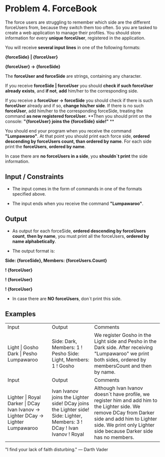 # Problem 4. ForceBook

The force users are struggling to remember which side are the different forceUsers from, because they switch them too often. So you are tasked to create a web application to manage their profiles. You should store information for every **unique forceUser**, registered in the application.

You will receive **several input lines** in one of the following formats:

**{forceSide} | {forceUser}**

**{forceUser} -> {forceSide}**

The **forceUser and forceSide** are strings, containing any character. 

If you receive **forceSide | forceUser** you should **check if such forceUser already exists**, and **if not**, **add** him/her to the corresponding side. 

If you receive a **forceUser -> forceSide** you should check if there is such **forceUser** already and if so, **change his/her side**. If there is no such **forceUser**, add him/her to the corresponding forceSide, treating the command **as new registered forceUser.****Then you should print on the console: ****"{forceUser} joins the {forceSide} side!"**** **

You should end your program when you receive the command **"Lumpawaroo"**. At that point you should print each force side, **ordered descending by forceUsers count, than ordered by name**. For each side print the **forceUsers**, **ordered by name**.

In case there are **no forceUsers in a side**, you **shouldn`t print** the side information. 

## Input / Constraints

* The input comes in the form of commands in one of the formats specified above.

* The input ends when you receive the command **"Lumpawaroo"**.

## Output

* As output for each forceSide, **ordered descending by forceUsers count**, **then by name**,  you must print all the forceUsers, **ordered by name alphabetically**.

* The output format is:

**Side: {forceSide}, Members: {forceUsers.Count}**

**! {forceUser}**

**! {forceUser}**

**! {forceUser}**

* In case there are **NO** **forceUsers**, don`t print this side. 

## Examples

<table>
  <tr>
    <td>Input</td>
    <td>Output</td>
    <td>Comments</td>
  </tr>
  <tr>
    <td>Light | Gosho
Dark | Pesho
Lumpawaroo</td>
    <td>Side: Dark, Members: 1
! Pesho
Side: Light, Members: 1
! Gosho</td>
    <td>We register Gosho in the Light side and Pesho in the Dark side. After receiving "Lumpawaroo" we print both sides, ordered by membersCount and then by name.</td>
  </tr>
  <tr>
    <td>Input</td>
    <td>Output</td>
    <td>Comments</td>
  </tr>
  <tr>
    <td>Lighter | Royal
Darker | DCay
Ivan Ivanov -> Lighter
DCay -> Lighter
Lumpawaroo</td>
    <td>Ivan Ivanov joins the Lighter side!
DCay joins the Lighter side!
Side: Lighter, Members: 3
! DCay
! Ivan Ivanov
! Royal
</td>
    <td>Although Ivan Ivanov doesn`t have profile, we register him and add him to the Lighter side.
We remove DCay from Darker side and add him to Lighter side.
We print only Lighter side because Darker side has no members.
</td>
  </tr>
</table>


"I find your lack of faith disturbing." — Darth Vader

